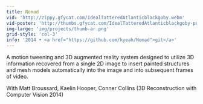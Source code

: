 ```yaml
---
title: Nomad
vid: 'http://zippy.gfycat.com/IdealTatteredAtlanticblackgoby.webm'
vid-poster: 'http://thumbs.gfycat.com/IdealTatteredAtlanticblackgoby-poster.jpg'
img-large: 'img/projects/thumb-ar.png'
grid-style: 'col-3'
info: '2014 • <a href="https://github.com/kyeah/Nomad">git</a>'
---
```


A motion tweening and 3D augmented reality system designed to utilize 3D information recovered from a single 2D image to insert painted structures and mesh models automatically into the image and into subsequent frames of video.

<p-dark>With Matt Broussard, Kaelin Hooper, Conner Collins (3D Reconstruction with Computer Vision 2014)</p-dark>